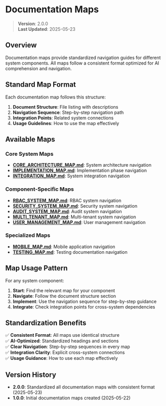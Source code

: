 
# Documentation Maps

> **Version**: 2.0.0  
> **Last Updated**: 2025-05-23

## Overview

Documentation maps provide standardized navigation guides for different system components. All maps follow a consistent format optimized for AI comprehension and navigation.

## Standard Map Format

Each documentation map follows this structure:

1. **Document Structure**: File listing with descriptions
2. **Navigation Sequence**: Step-by-step navigation path
3. **Integration Points**: Related system connections
4. **Usage Guidelines**: How to use the map effectively

## Available Maps

### Core System Maps
- **[CORE_ARCHITECTURE_MAP.md](CORE_ARCHITECTURE_MAP.md)**: System architecture navigation
- **[IMPLEMENTATION_MAP.md](IMPLEMENTATION_MAP.md)**: Implementation phase navigation
- **[INTEGRATION_MAP.md](INTEGRATION_MAP.md)**: System integration navigation

### Component-Specific Maps
- **[RBAC_SYSTEM_MAP.md](RBAC_SYSTEM_MAP.md)**: RBAC system navigation
- **[SECURITY_SYSTEM_MAP.md](SECURITY_SYSTEM_MAP.md)**: Security system navigation
- **[AUDIT_SYSTEM_MAP.md](AUDIT_SYSTEM_MAP.md)**: Audit system navigation
- **[MULTI_TENANT_MAP.md](MULTI_TENANT_MAP.md)**: Multi-tenant system navigation
- **[USER_MANAGEMENT_MAP.md](USER_MANAGEMENT_MAP.md)**: User management navigation

### Specialized Maps
- **[MOBILE_MAP.md](MOBILE_MAP.md)**: Mobile application navigation
- **[TESTING_MAP.md](TESTING_MAP.md)**: Testing documentation navigation

## Map Usage Pattern

For any system component:

1. **Start**: Find the relevant map for your component
2. **Navigate**: Follow the document structure section
3. **Implement**: Use the navigation sequence for step-by-step guidance
4. **Integrate**: Check integration points for cross-system dependencies

## Standardization Benefits

✅ **Consistent Format**: All maps use identical structure  
✅ **AI-Optimized**: Standardized headings and sections  
✅ **Clear Navigation**: Step-by-step sequences in every map  
✅ **Integration Clarity**: Explicit cross-system connections  
✅ **Usage Guidance**: How to use each map effectively  

## Version History

- **2.0.0**: Standardized all documentation maps with consistent format (2025-05-23)
- **1.0.0**: Initial documentation maps created (2025-05-22)
